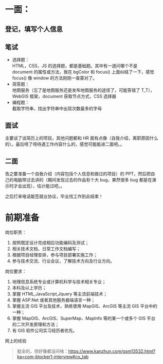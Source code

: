 # 一面：

## 登记，填写个人信息

## 笔试

-   选择题：  
    HTML，CSS，JS 的选择题，都是基础题。其中有一道问哪个不是 document 的属性或方法，我在 bgColor 和 focus() 上面纠结了一下，感觉 focus() 像 window 的方法刚刚一查蒙对了。
-   简答题：  
    地图服务（忘了是地图服务还是发布地图服务的途径了，可能答错了 T_T），WebGIS 框架，document 获取节点方式，CSS 选择器
-   编程题：  
    截取字符串，找出字符串中出现次数最多的字母

## 面试

主要谈了谈简历上的项目，其他问题都和 HR 面有点像（自我介绍，离职原因什么的）。最后唠了唠待遇工作内容什么的，感觉可能能进二面吧。。

## 二面

告之要准备一个自我介绍（内容包括个人信息和做过的项目）的 PPT，然后把自己的电脑带过去讲的（期间发现过去的作品有个大 bug，果然很多 bug 都是在演示时才会出现），估计能过吧。。

之后打来电话能签就业协议，毕业找工作到此结束！

# 前期准备

岗位职责：

1.  按照既定设计完成相应功能编码及测试；
2.  相关技术文档、日常工作文档编写；
3.  根据项目经理安排，参与项目部署实施工作；
4.  参与技术交流、行业会议，了解技术方向及行业方向。

岗位要求：

1.  地理信息系统专业或计算机科学与技术相关专业；
2.  本科及以上学历；
3.  掌握 HTML,JavaScript,Jquery 等主流前端技术；
4.  掌握 ASP.Net 或者其他服务器端语言一种；
5.  掌握主流 GIS 平台及技术，熟练使用 MapGIS、ArcGIS 等主流 GIS 平台中的一种；
6.  掌握 MapGIS、ArcGIS、SuperMap、MapInfo 等的某一个或多个 GIS 平台的二次开发原理和方法；
7.  有 GIS 软件公司实习经历者优先。

网上的经验

> 挺全的，但好像都没问啥：<https://www.kanzhun.com/gsm13532.html?ka=com-blocker1-interview#co_tab>
